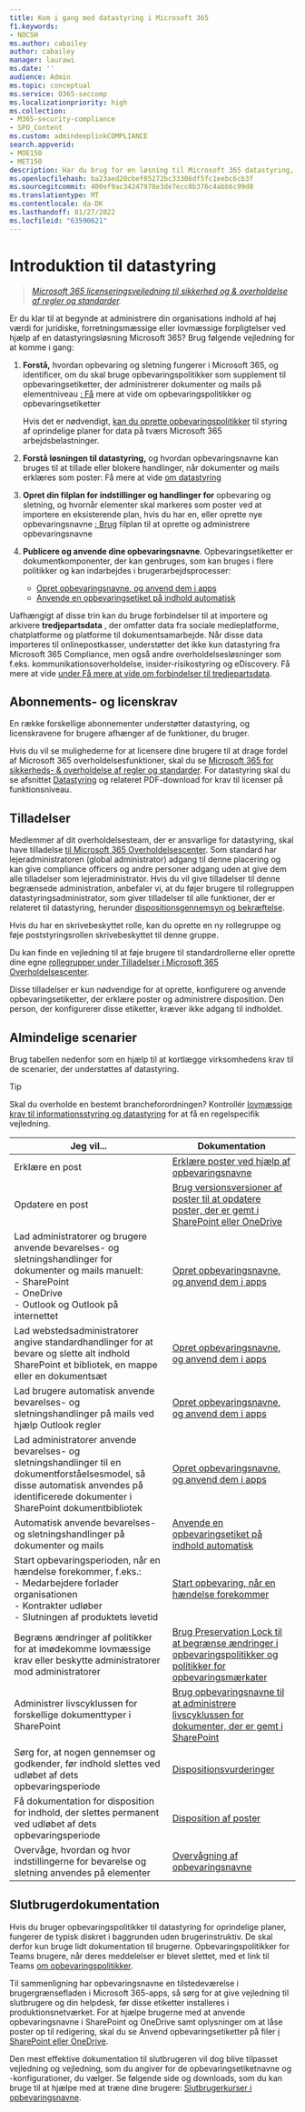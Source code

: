 ```yaml
---
title: Kom i gang med datastyring i Microsoft 365
f1.keywords:
- NOCSH
ms.author: cabailey
author: cabailey
manager: laurawi
ms.date: ''
audience: Admin
ms.topic: conceptual
ms.service: O365-seccomp
ms.localizationpriority: high
ms.collection:
- M365-security-compliance
- SPO_Content
ms.custom: admindeeplinkCOMPLIANCE
search.appverid:
- MOE150
- MET150
description: Har du brug for en løsning til Microsoft 365 datastyring, der administrerer indhold med høj værdi for juridiske, forretningsmæssige eller lovmæssige forpligtelser, men ikke er sikker på, hvor du skal starte? Læs nogle praktiske vejledninger for at komme i gang.
ms.openlocfilehash: ba23aed20cbef05272bc33306df5fc1eebc6cb3f
ms.sourcegitcommit: 400ef9ac34247978e3de7ecc0b376c4abb6c99d8
ms.translationtype: MT
ms.contentlocale: da-DK
ms.lasthandoff: 01/27/2022
ms.locfileid: "63590621"
---
```

# <a name="get-started-with-records-management"></a>Introduktion til datastyring

>*[Microsoft 365 licenseringsvejledning til sikkerhed og & overholdelse af regler og standarder](/office365/servicedescriptions/microsoft-365-service-descriptions/microsoft-365-tenantlevel-services-licensing-guidance/microsoft-365-security-compliance-licensing-guidance).*

Er du klar til at begynde at administrere din organisations indhold af høj værdi for juridiske, forretningsmæssige eller lovmæssige forpligtelser ved hjælp af en datastyringsløsning Microsoft 365? Brug følgende vejledning for at komme i gang:

1. **Forstå,** hvordan opbevaring og sletning fungerer i Microsoft 365, og identificer, om du skal bruge opbevaringspolitikker som supplement til opbevaringsetiketter, der administrerer dokumenter og mails på elementniveau [: Få](retention.md) mere at vide om opbevaringspolitikker og opbevaringsetiketter
    
    Hvis det er nødvendigt, [kan du oprette opbevaringspolitikker](create-retention-policies.md) til styring af oprindelige planer for data på tværs Microsoft 365 arbejdsbelastninger.
    
2. **Forstå løsningen til datastyring,** og hvordan opbevaringsnavne kan bruges til at tillade eller blokere handlinger, når dokumenter og mails erklæres som poster: Få mere at vide [om datastyring](records-management.md)

3. **Opret din filplan for indstillinger og handlinger for** opbevaring og sletning, og hvornår elementer skal markeres som poster ved at importere en eksisterende plan, hvis du har en, eller oprette nye opbevaringsnavne [: Brug](file-plan-manager.md) filplan til at oprette og administrere opbevaringsnavne

4. **Publicere og anvende dine opbevaringsnavne**. Opbevaringsetiketter er dokumentkomponenter, der kan genbruges, som kan bruges i flere politikker og kan indarbejdes i brugerarbejdsprocesser:

    - [Opret opbevaringsnavne, og anvend dem i apps](create-apply-retention-labels.md)
    - [Anvende en opbevaringsetiket på indhold automatisk](apply-retention-labels-automatically.md)

Uafhængigt af disse trin kan du bruge forbindelser til at importere og arkivere **tredjepartsdata** , der omfatter data fra sociale medieplatforme, chatplatforme og platforme til dokumentsamarbejde. Når disse data importeres til onlinepostkasser, understøtter det ikke kun datastyring fra Microsoft 365 Compliance, men også andre overholdelsesløsninger som f.eks. kommunikationsoverholdelse, insider-risikostyring og eDiscovery. Få mere at vide [under Få mere at vide om forbindelser til tredjepartsdata](archiving-third-party-data.md).

## <a name="subscription-and-licensing-requirements"></a>Abonnements- og licenskrav

En række forskellige abonnementer understøtter datastyring, og licenskravene for brugere afhænger af de funktioner, du bruger.

Hvis du vil se mulighederne for at licensere dine brugere til at drage fordel af Microsoft 365 overholdelsesfunktioner, skal du se [Microsoft 365 for sikkerheds- & overholdelse af regler og standarder](/office365/servicedescriptions/microsoft-365-service-descriptions/microsoft-365-tenantlevel-services-licensing-guidance/microsoft-365-security-compliance-licensing-guidance). For datastyring skal du se afsnittet [Datastyring](/office365/servicedescriptions/microsoft-365-service-descriptions/microsoft-365-tenantlevel-services-licensing-guidance/microsoft-365-security-compliance-licensing-guidance#records-management) og relateret PDF-download for krav til licenser på funktionsniveau.

## <a name="permissions"></a>Tilladelser

Medlemmer af dit overholdelsesteam, der er ansvarlige for datastyring, skal have tilladelse <a href="https://go.microsoft.com/fwlink/p/?linkid=2077149" target="_blank">til Microsoft 365 Overholdelsescenter</a>. Som standard har lejeradministratoren (global administrator) adgang til denne placering og kan give compliance officers og andre personer adgang uden at give dem alle tilladelser som lejeradministrator. Hvis du vil give tilladelser til denne begrænsede administration, anbefaler vi, at du føjer  brugere til rollegruppen datastyringsadministrator, som giver tilladelser til alle funktioner, der er relateret til datastyring, herunder [dispositionsgennemsyn og bekræftelse](disposition.md).

Hvis du har en skrivebeskyttet rolle, kan du oprette en ny rollegruppe og  føje poststyringsrollen skrivebeskyttet til denne gruppe.

Du kan finde en vejledning til at føje brugere til standardrollerne eller oprette dine egne [rollegrupper under Tilladelser i Microsoft 365 Overholdelsescenter](microsoft-365-compliance-center-permissions.md).

Disse tilladelser er kun nødvendige for at oprette, konfigurere og anvende opbevaringsetiketter, der erklære poster og administrere disposition. Den person, der konfigurerer disse etiketter, kræver ikke adgang til indholdet.

## <a name="common-scenarios"></a>Almindelige scenarier

Brug tabellen nedenfor som en hjælp til at kortlægge virksomhedens krav til de scenarier, der understøttes af datastyring.

> [!TIP]
> Skal du overholde en bestemt brancheforordningen? Kontrollér [lovmæssige krav til informationsstyring og datastyring](retention-regulatory-requirements.md) for at få en regelspecifik vejledning.

|Jeg vil...|Dokumentation|
|----------------|---------------|
|Erklære en post |[Erklære poster ved hjælp af opbevaringsnavne](declare-records.md)|
|Opdatere en post |[Brug versionsversioner af poster til at opdatere poster, der er gemt i SharePoint eller OneDrive](record-versioning.md)|
|Lad administratorer og brugere anvende bevarelses- og sletningshandlinger for dokumenter og mails manuelt: <br />- SharePoint <br />- OneDrive <br />- Outlook og Outlook på internettet|[Opret opbevaringsnavne, og anvend dem i apps](create-apply-retention-labels.md)|
|Lad webstedsadministratorer angive standardhandlinger for at bevare og slette alt indhold SharePoint et bibliotek, en mappe eller en dokumentsæt|[Opret opbevaringsnavne, og anvend dem i apps](create-apply-retention-labels.md)|
|Lad brugere automatisk anvende bevarelses- og sletningshandlinger på mails ved hjælp Outlook regler|[Opret opbevaringsnavne, og anvend dem i apps](create-apply-retention-labels.md)|
|Lad administratorer anvende bevarelses- og sletningshandlinger til en dokumentforståelsesmodel, så disse automatisk anvendes på identificerede dokumenter i SharePoint dokumentbibliotek|[Opret opbevaringsnavne, og anvend dem i apps](create-apply-retention-labels.md)|
|Automatisk anvende bevarelses- og sletningshandlinger på dokumenter og mails |[Anvende en opbevaringsetiket på indhold automatisk](apply-retention-labels-automatically.md)|
|Start opbevaringsperioden, når en hændelse forekommer, f.eks.:  <br />- Medarbejdere forlader organisationen <br />- Kontrakter udløber <br />- Slutningen af produktets levetid| [Start opbevaring, når en hændelse forekommer](event-driven-retention.md)|
|Begræns ændringer af politikker for at imødekomme lovmæssige krav eller beskytte administratorer mod administratorer| [Brug Preservation Lock til at begrænse ændringer i opbevaringspolitikker og politikker for opbevaringsmærkater](retention-preservation-lock.md)
|Administrer livscyklussen for forskellige dokumenttyper i SharePoint| [Brug opbevaringsnavne til at administrere livscyklussen for dokumenter, der er gemt i SharePoint](auto-apply-retention-labels-scenario.md)|
|Sørg for, at nogen gennemser og godkender, før indhold slettes ved udløbet af dets opbevaringsperiode|[Dispositionsvurderinger](disposition.md#disposition-reviews) |
|Få dokumentation for disposition for indhold, der slettes permanent ved udløbet af dets opbevaringsperiode|[Disposition af poster](disposition.md#disposition-of-records) |
| Overvåge, hvordan og hvor indstillingerne for bevarelse og sletning anvendes på elementer | [Overvågning af opbevaringsnavne](retention.md#monitoring-retention-labels) |

## <a name="end-user-documentation"></a>Slutbrugerdokumentation

Hvis du bruger opbevaringspolitikker til datastyring for oprindelige planer, fungerer de typisk diskret i baggrunden uden brugerinstruktiv. De skal derfor kun bruge lidt dokumentation til brugerne. Opbevaringspolitikker for Teams brugere, når deres meddelelser er blevet slettet, med et link til Teams [om opbevaringspolitikker](https://support.microsoft.com/office/teams-messages-about-retention-policies-c151fa2f-1558-4cf9-8e51-854e925b483b).

Til sammenligning har opbevaringsnavne en tilstedeværelse i brugergrænsefladen i Microsoft 365-apps, så sørg for at give vejledning til slutbrugere og din helpdesk, før disse etiketter installeres i produktionsnetværket. For at hjælpe brugerne med at anvende opbevaringsnavne i SharePoint og OneDrive samt oplysninger om at låse poster op til redigering, skal du se Anvend opbevaringsetiketter på filer [i SharePoint eller OneDrive](https://support.microsoft.com/office/apply-retention-labels-to-files-in-sharepoint-or-onedrive-11a6835b-ec9f-40db-8aca-6f5ef18132df).

Den mest effektive dokumentation til slutbrugeren vil dog blive tilpasset vejledning og vejledning, som du angiver for de opbevaringsetiketnavne og -konfigurationer, du vælger. Se følgende side og downloads, som du kan bruge til at hjælpe med at træne dine brugere: [Slutbrugerkurser i opbevaringsnavne](https://microsoft.github.io/ComplianceCxE/enduser/retention/).
